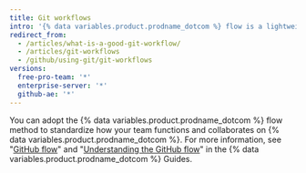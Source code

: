 ```yaml
---
title: Git workflows
intro: '{% data variables.product.prodname_dotcom %} flow is a lightweight, branch-based workflow that supports teams and projects that deploy regularly.'
redirect_from:
  - /articles/what-is-a-good-git-workflow/
  - /articles/git-workflows
  - /github/using-git/git-workflows
versions:
  free-pro-team: '*'
  enterprise-server: '*'
  github-ae: '*'
---
```

You can adopt the {% data variables.product.prodname_dotcom %} flow method to standardize how your team functions and collaborates on {% data variables.product.prodname_dotcom %}. For more information, see "[GitHub flow](/github/collaborating-with-issues-and-pull-requests/github-flow)" and "[Understanding the GitHub flow](http://guides.github.com/overviews/flow/)" in the {% data variables.product.prodname_dotcom %} Guides.
